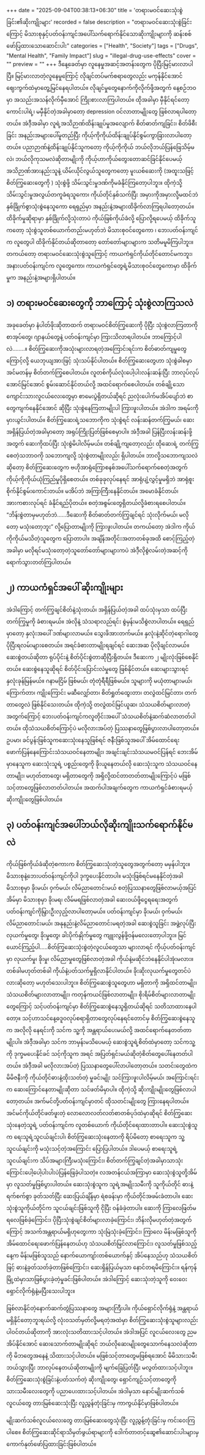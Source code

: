 +++
date = "2025-09-04T00:38:13+06:30"
title = 'တရားမဝင်ဆေးသုံးစွဲခြင်း၏ဆိုးကျိုးများ'
recorded = false
description = "တရားမဝင်ဆေးသုံးစွဲခြင်းကြောင့် မိသားစုနှင့်ပတ်ဝန်းကျင်အပေါ်သက်ရောက်နိုင်သောဆိုးကျိုးများကို ဆန်းစစ်ဖော်ပြထားသောဆောင်းပါး"
categories = ["Health", "Society"]
tags = ["Drugs", "Mental Health", "Family Impact"]
slug = "illegal-drug-use-effects"
cover = ""
preview = ""
+++
ဒီနေ့ခေတ်မှာ လူနေမှုအဆင့်အတန်းတွေက ပိုပြီးမြင့်မားလာပါပြီ။ မြင့်မားလာတဲ့လူနေမှုကြောင့် လိုချင်တပ်မက်စရာတွေလည်း မကုန်နိုင်အောင် ဈေးကွက်ထဲမှာတွေ့မြင်နေရပါတယ်။ လိုချင်မှုတွေနောက်ကိုလိုက်ဖို့အတွက် နေ့စဉ်ဘဝမှာ အသည်းအသန်လိုက်မှီအောင် ကြိုးစားလာကြပါတယ်။ ထိုအခါမှာ မှီနိုင်ရင်တော့ ကောင်းပါရဲ့၊ မမှီနိုင်တဲ့အခါမှာတော့ depression ဝင်လာတာမျိုးတွေ ဖြစ်လာရပါတော့တယ်။ အဲဒီ့အခါမှာ လူရဲ့အသိဉာဏ်ထိန်းချုပ်မှုအလျောက် စိတ်ဓာတ်ကျခြင်း၊ စိတ်ဖိစီးခြင်း အနည်းအများပေါ်မူတည်ပြီး ကိုယ့်ကိုကိုယ်ထိန်းချုပ်နိုင်စွမ်းကွာခြားလာပါတော့တယ်။
ပညာဉာဏ်နဲ့ထိန်းချုပ်နိုင်သူကတော့ ကိုယ့်ကိုကိုယ် ဘယ်လိုဘယ်ပြန်ဖြေသိမ့်မလဲ၊ ဘယ်လိုကုသမလဲဆိုတာမျိုးကို ကိုယ့်ဟာကိုယ်တွေးတောဆင်ခြင်နိုင်ပေမယ့် အသိဉာဏ်အားနည်းသူနဲ့ ယိမ်းယိုင်လွယ်သူတွေကတော့ မူးယစ်ဆေးကို (အထူးသဖြင့် စိတ်ကြွဆေးတွေကို ) သုံးစွဲဖို့ သိမ်းသွင်းမှုဒဏ်ကိုမခံနိုင်ကြတော့ပါဘူး။ ထိုကဲ့သို့ သိမ်းသွင်းမှုအလွယ်တကူခံရသူကော၊ ကိုယ်တိုင်နှစ်သက်ပြီး အမှားကိုအမှားလို့မထင်ဘဲ နှစ်ခြိုက်စွာသုံးစွဲနေသူကော ရေရှည်မှာ အနည်းနဲ့အများထိခိုက်လာကြရပါတော့တယ်။ ထိခိုက်မှုဆိုရာမှာ နှစ်ခြိုက်လို့သုံးတာပဲ ကိုယ်ဖြစ်ကိုယ်ခံလို့ ပြောလို့ရပေမယ့် ထိခိုက်သူကတော့ သုံးစွဲသူတစ်ယောက်တည်းမဟုတ်ဘဲ မိသားစုဝင်တွေကော ၊ ဘေးပတ်ဝန်းကျင်က လူတွေပါ ထိခိုက်နိုင်တယ်ဆိုတာတော့ တော်တော်များများက သတိမမူမိကြပါဘူး။ တကယ်တော့ တရားမဝင်ဆေးသုံးစွဲသူကြောင့် ကာယကံရှင်ကိုယ်တိုင်တောင်မကဘူး၊ အနားပတ်ဝန်းကျင်က လူတွေကော၊ ကာယကံရှင်တွေရဲ့မိသားစုဝင်တွေကောမှာ ထိခိုက်မှုက အနည်းနဲ့အများရှိပါတယ်။

## ၁) တရားမဝင်ဆေးတွေကို ဘာကြောင့် သုံးစွဲလာကြသလဲ
အခုခေတ်မှာ နံပါတ်ဖိုးဆိုတာထက် တရားမဝင်စိတ်ကြွဆေးကို ပိုပြီး သုံးစွဲလာကြတာကို စာအုပ်တွေ၊ ဂျာနယ်တွေနဲ့ ပတ်ဝန်းကျင်မှာ ကြားသိလာရပါတယ်။ ဘာကြောင့်ပါလဲ……..။ စိတ်ကြွဆေးကိုအသုံးများလာရတဲ့အကြောင်းရင်းက စိတ်ဓာတ်ကျမှုတွေကြောင့်လို့
ယေဘုယျအားဖြင့် သုံးသပ်နိုင်ပါတယ်။ စိတ်ကြွဆေးတွေဟာ သုံးစွဲခါစမှာ အင်မတန်မှ စိတ်တက်ကြွစေပါတယ်။ လူတစ်ကိုယ်လုံးပေါ့ပါးလန်းဆန်းပြီး ဘာလုပ်လုပ်အောင်မြင်အောင် စွမ်းဆောင်နိုင်တယ်လို့ အထင်ရောက်စေပါတယ်။ တစ်ချို့သောကျောင်းသားလူငယ်လေးတွေမှာ စာမေးပွဲရှိတယ်ဆိုရင် ညလုံးပေါက်မအိပ်ပျော်ဘဲ စာတွေကျက်နေနိုင်အောင် ဆိုပြီး သုံးစွဲနေကြတာမျိုးပါ ကြားဖူးပါတယ်။ အဲဒါက အရမ်းကိုမှားယွင်းပါတယ်။ စိတ်ကြွဆေးရဲ့သဘောကိုက သုံးစွဲရင် လန်းဆန်တက်ကြွမယ်၊ ဆေးအရှိန်ပြယ်တဲ့အခါမှာတော့ အရုပ်ကြိုးပြတ်ဖြစ်စေမှာပါ။ အဲဒီ့အခါ ပြန်ပြီးလန်းဆန်းဖို့အတွက် ဆေးကိုထပ်ပြီး သုံးစွဲမိပါလိမ့်မယ်။ တစ်ချို့ကျတော့လည်း ထိုဆေးရဲ့ တက်ကြွစေတဲ့သဘာဝကို သဘောကျလို့ သုံးစွဲတာမျိုးလည်း ရှိပါတယ်။ ဘာလို့သဘောကျသလဲဆိုတော့ စိတ်ကြွဆေးတွေက ဗဟိုအာရုံကြောစနစ်အပေါ်သက်ရောက်စေတဲ့အတွက် ကိုယ့်ကိုကိုယ်ယုံကြည်မှုပိုရှိစေတယ်။ တစ်ခုခုလုပ်နေရင် အာရုံပျံ့လွှင့်မှုမရှိဘဲ အာရုံစူးစိုက်နိုင်စွမ်းကောင်းတယ်။ မအိပ်ဘဲ အကြာကြီးနေနိုင်တယ်။ အမောခံနိုင်တယ်၊ အားကစားလုပ်ရင် ခံနိုင်ရည်ပိုတယ်။ စတဲ့အစွမ်းတွေရှိတယ်လို့ခံစားရစေပါတယ်။ “ဘိန်းစွဲတာမှမဟုတ်ဘဲ……ဒီဆေးကို စိတ်ဓာတ်တက်ကြွချင်ရင် သုံးလိုက်မယ်၊ မလိုတော့ မသုံးတော့ဘူး” လို့ပြောတာမျိုးကို ကြားဖူးပါတယ်။ တကယ်တော့ အဲဒါက ကိုယ်ကိုကိုယ်မသိတဲ့သူတွေက ပြောတာပါ။ အချိန်အတိုင်းအတာတစ်ခုအထိ စောင့်ကြည့်တဲ့အခါမှာ မလိုရင်မသုံးတော့တဲ့သူတော်တော်များများကပဲ အဲဒီ့လိုစွဲလမ်းတဲ့အဆင့်ကိုရောက်သွားတတ်ကြပါတယ်။

## ၂) ကာယကံရှင်အပေါ် ဆိုးကျိုးများ
အဲဒါကြောင့် တက်ကြွချင်စိတ်နဲ့သုံးတယ်၊ အရှိန်ပြယ်တဲ့အခါ ထပ်သုံးမှသာ ထပ်ပြီးတက်ကြွမှုကို ခံစားရမယ်။ အဲလိုနဲ့ သံသရာလည်ရင်း စွဲမှန်းမသိစွဲလာပါတယ်။ ရေရှည်မှာတော့ နှလုံးအပေါ် ဒဏ်များလာမယ်။ သွေးဖိအားတက်မယ်။ နှလုံးနဲ့ဆိုင်တဲ့ရောဂါတွေ ပိုပြီးရလမ်းများစေတယ်။ အရင်ခံစားတာမျိုးရချင်ရင် ဆေးအဆ ပိုလိုချင်လာမယ်။ ဆေးစွဲတယ်ဆိုတာ ရုပ်ပိုင်းနဲ့ စိတ်ပိုင်းစွဲတာဆိုပြီးရှိတယ်။ ဒီဆေးက ၂ မျိုးလုံးဖြစ်စေနိုင်တယ်။ ဆေးစွဲနေသူဆိုရင် စိတ်ပိုင်းပြောင်းလဲမှုတွေ ဖြစ်နိုင်တယ်။ ဆေးများသွားရင် နှလုံးခုန်မြန်မယ်။ ဂနာမငြိမ် ဖြစ်မယ်၊ တုံတုံရီရီဖြစ်မယ်။ သူများကို မယုံတာများမယ်၊ ကြောက်တာ၊ ကျိုးကြောင်း မဆီလျှော်တာ၊ စိတ်ရှုတ်ထွေးတာ၊ တလွဲထင်မြင်တာ၊ တက်တာတွေလဲ ဖြစ်နိုင်သေးတယ်။
ထိုကဲ့သို့ တလွဲထင်မြင်ယူဆ၊ သံသယစိတ်များလာတဲ့အတွက်ကြောင့် ဘေးပတ်ဝန်းကျင်ကလူတိုင်းအပေါ် သံသယစိတ်နဲ့ဆက်ဆံလာတတ်ပါတယ်။ ထိုသံသယစိတ်ကြောင့်ပဲ မလိုလားအပ်တဲ့ ပြဿနာတွေဖြစ်ပွားလာပါတော့တယ်။ ဥပမာ၊ ခင်ပွန်းဖြစ်သူကဆေးသုံးနေသူဖြစ်ရင် ဇနီးဖြစ်သူအပေါ် အိမ်ထောင်ရေးဖောက်ပြန်နေကြောင်းသံသယဝင်နေတာမျိုး၊ အချင်းချင်းသံသယမဝင်ပြန်ရင် ဘေးအိမ်မှာနေသူက ဆေးသုံးသူရဲ့ ပစ္စည်းတွေကို ခိုးယူနေတယ်လို ဆေးသုံးသူက သံသယဝင်နေတာမျိုး၊ မဟုတ်တာတွေ၊ မရှိတာတွေကို အရှိလို့ထင်တာတတ်တာမျိုးကြောင့်ပဲ မဖြစ်သင့်တာတွေဖြစ်လာတတ်ပါတယ်။
အထက်ပါအချက်တွေက ကာယကံရှင်ခံစားရမယ့်ဆိုးကျိုးတွေဖြစ်ပါတယ်။

## ၃) ပတ်ဝန်းကျင်အပေါ်ဘယ်လိုဆိုးကျိုးသက်ရောက်နိုင်မလဲ
ကိုယ်ဖြစ်ကိုယ်ခံဆိုတဲ့စကားက စိတ်ကြွဆေးသုံးတဲ့သူတွေအတွက်တော့ မမှန်ပါဘူး။ မိသားစုနဲ့ဘေးပတ်ဝန်းကျင်ကိုပါ ဒုက္ခပေးနိုင်တာပါ။ မသုံးဖြစ်ရင်မနေနိုင်တဲ့အခါ မိသားစုမှာ ခိုးမယ်၊ ဝှက်မယ်၊ လိမ်ညာတောင်းမယ် စတဲ့ပြဿနာတွေဖြစ်လာမယ့်အပြင် အိမ်မှာ မိသားစုမှာ ခိုးမရ၊ လိမ်မရဖြစ်လာတဲ့အခါ ဆေးဝယ်ဖို့ငွေရရေးအတွက် ပတ်ဝန်းကျင်ကိုမြှားဦးလှည့်လာပါတော့မယ်။ ပတ်ဝန်းကျင်မှာ ခိုးမယ်၊ ဝှက်မယ်၊ လိမ်ညာတောင်းမယ်၊ အနုနည်းနဲ့လိမ်ညာတောင်းမရတဲ့အခါ ဆေးစွဲသူခြင်း အဖွဲ့လုပ်ပြီး လုယက်မှုတွေ၊ ခိုးမှုတွေ၊ ခါးပိုက်နှိုက်မှုတွေ ကျူးလွန်ဖို့ဝန်မလေးတော့ပါဘူး။ မြင်ယောင်ကြည့်ပါ…..စိတ်ကြွဆေးသုံးစွဲတဲ့လူငယ်တွေသာ များလာရင် ကိုယ့်ပတ်ဝန်းကျင်မှာ လုယက်မှု၊ ခိုးမှု၊ လိမ်ညာမှုတွေဖြစ်လာတဲ့အခါ ကိုယ်နဲ့မဆိုင်ဘဲနေနိုင်ပါအုံးမလား။ တစ်ခါမဟုတ်တစ်ခါ ကိုယ်နဲ့ပတ်သက်မှုရှိလာနိုင်ပါတယ်။ ခိုးဆိုးလုယက်မှုတွေတင်ပဲလားဆိုတော့ မဟုတ်သေးပါဘူး။ စိတ်ကြွဆေးစွဲသူတွေဟာ မရှိတာကို အရှိထင်တာမျိုး၊ သံသယစိတ်များလာတာမျိုး၊ ကတုန်ကယင်ဖြစ်လာတာမျိုး၊ စိုးရိမ်စိတ်များလာတာမျိုးတွေကြောင့် သင့်ပတ်ဝန်းကျင်မှာ စိတ်ကြွဆေးစွဲနေသူရှိတယ်ဆိုရင် သတိသာထားနေပါတော့။ သင့်ဟာသင်နေ့ဓဒူဝလုပ်စရာရှိတာတွေလုပ်နေရင်တောင်မှ စိတ်ကြွဆေးစွဲနေသူက အလိုလို နေရင်းကို သင်က သူ့ကို အန္တရာယ်ပေးမယ်လို့ အထင်ရောက်နေတတ်တာမျိုးပါ။ အဲဒီ့အခါမှာ သင်က ဘာမှန်းမသိပေမယ့် ဆေးစွဲသူရဲ့စိတ်ထဲမှာတော့ သင်ကသူ့ကို ဒုက္ခမပေးနိုင်ခင် သင့်ကိုသူက အရင် အပြတ်ရှင်းမယ်ဆိုတဲ့စိတ်တွေပေါ်နေတတ်ပါတယ်။ အဲဒီ့အခါ မလိုလားအပ်တဲ့ ပြဿနာတွေပေါ်လာပါတော့တယ်။
သတင်းတွေထဲက မိမိဇနီးကို ကိုယ်တိုင်ဓားနဲ့ထိုးသတ်တဲ့ မှုခင်းမျိုး သင်ကြားဖူးပါလိမ့်မယ်၊ အကြောင်းရင်းက ဆေးကြောင်နေတာမျိုးဆိုတာ သင်ဖတ်မိမှာပါ။ ထိုကဲ့သို့ ဆိုးကျိုးမျိုးတွေဖြစ်လာပါတော့တယ်။ အက်မင်တို့ပတ်ဝန်းကျင်မှာတင် ထိုသတင်းမျိုးတွေ ကြားနေရပါတယ်။ အင်မင်ကိုယ်တိုင်ဖတ်ဖူးတဲ့ လောလောလတ်လတ်စာတစ်ပုဒ်ထဲမှာဆိုရင် စိတ်ကြွဆေးသုံးနေတဲ့သူရဲ့ ပတ်ဝန်းကျင်က လူတစ်ယောက် ကိုယ်တိုင်ရေးထားတာပါ။ 
ဆေးသုံးစွဲသူက ရေးသူရဲ့သူငယ်ချင်းပါ၊ စိတ်ကြွဆေးသုံးနေတာကို ရိပ်မိတော့ စာရေးသူက သူ့သူငယ်ချင်းကို မသုံးသင့်တဲ့အကြောင်း ပြောပြပါတယ်။ ဒါပေမယ့် စာရေးသူရဲ့သူငယ်ချင်းက သိပ်အများကြီးမသုံးကြောင်း၊ စိတ်တက်ကြွချင်တဲ့အခါမှာသာသုံးကြောင်းပေါ့ပေါ့ပါးပါးပဲပြန်ဖြေခဲ့ပါသတဲ့။ လအတန်ငယ်အကြာမှာ ဆေးသုံးစွဲသူတို့အိမ်မှာ လူသတ်မှုဖြစ်ပွားပါတယ်။ ဆေးသုံးစွဲသူက သူရဲ့အမျိုးသမီးကို သူကိုယ်တိုင် ဓားနဲ့ရက်စက်စွာ ခုတ်သတ်ပြီး ဆေးပြယ်ချိန်မှာ ရဲစခန်းမှာ ကိုယ်တိုင်အဖမ်းခံတာပါ။ ဆေးသုံးစွဲသူကိုယ်တိုင်က သူငယ်ချင်းဖြစ်သူကို ငိုပြီး ဝန်ခံခဲ့တာပါ။ ဆေးကို ကြာလေဖြတ်မရလေဖြစ်ခဲ့ကြောင်း၊ ပိုပြီးသုံးစွဲချင်စိတ်များလာခဲ့ကြောင်း၊ ဘိန်းလိုမဟုတ်တဲ့အတွက်ကြောင့် အသက်အန္တရာယ်မရှိဟုတွေးကာ သုံးမြဲသုံးခဲ့ကြောင်း၊ ကြာလေ မိန်းမဖြစ်သူကို အိမ်ထောင်ရေးဖောက်ပြန်နေတယ်ဟု သံသယစိတ်မြင်လာကြောင်း၊ လူသတ်မှုဖြစ်သည့်နေ့က မိန်းမဖြစ်သူသည် နောက်ယောကျာ်းတစ်ယောက်နှင့် အိပ်နေသည်ဟု သံသယစိတ်ဖြင့် ဓားနဲ့ခုတ်သတ်ခဲ့တာဖြစ်ကြောင်း၊ ဆေးရှိန်ပြယ်မှသာ နောင်တရမိကြောင်း။ ရန်ကုန်မြို့ထဲမှာသာဖြစ်ပွားခဲ့တဲ့မှုခင်းဖြစ်ပါတယ်။
အဲဒါကြောင့် ဆေးသုံးတဲ့သူကို ဝေးဝေးရှောင်လိုက်ရုံနဲ့မပြီးသေးပါဘူး။

ဖြစ်လာနိုင်တဲ့နောက်ဆက်တွဲပြဿနာတွေ အများကြီးပါ။ ကိုယ်ရှောင်လိုက်ရုံနဲ့ အန္တရာယ်မရှိနိုင်တော့ဘူးရယ်လို့ လုံးဝသတ်မှတ်လို့မရတဲ့အထဲမှာ စိတ်ကြွဆေးသုံးစွဲသူများလည်း ပါဝင်တယ်ဆိုတာကို အားလုံးသတိထားသင့်ပါတယ်။ အဲဒါအပြင် လူငယ်လေးတွေ ညမအိပ်နိုင်အောင် ဆေးသောက်တာမျိုးဆိုရင် ဘယ်လိုဆေးမျိုးတွေသောက်နေသလဲဆိုတာကို မိဘတွေအနေနဲ့ သိထားသင့်ပါတယ်။ မဖြစ်သင့်တာတွေမဖြစ်ရအောင် မိမိသားသမီး ဘယ်သွားပြီး ဘာလုပ်နေတယ်ဆိုတာမျိုးကို မျက်ခြေပြတ်ပြီး မလွတ်ထားသင့်ပါဘူး။ စိတ်ကြွဆေးသုံးစွဲခြင်းနဲ့ပတ်သက်တဲ့ ဆိုးကျိုးတွေ၊ ရှောင်ကျဉ်သင့်တာတွေကို သားသမီးလေးတွေကို ပညာပေးထားသင့်ပါတယ်။ အဲဒါမှသာ နောင်မျိုးဆက်သစ်လူငယ်တွေ တားမြစ်ဆေးသုံးပြီး လူညွှန်တုံးခြင်းမှ ကာကွယ်နိုင်မှာဖြစ်ပါတယ်။

မျိုးဆက်သစ်လူငယ်လေးတွေ တားမြစ်ဆေးတွေသုံးပြီး လူညွှန့်တုံးခြင်းမှ ကင်းဝေးကြပါစေ။
စိတ်ကြွဆေးဆိုင်ရာသိမှတ်ဖွယ်ရာများကို ဒေါက်တာတင့်ဆွေ၏ဆောင်းပါးများမှ ကောက်နုတ်ဖော်ပြထားခြင်းဖြစ်ပါတယ်။
